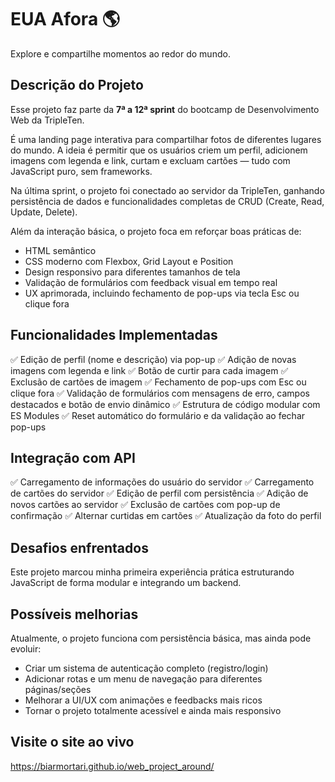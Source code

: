 # EUA Afora 🌎

Explore e compartilhe momentos ao redor do mundo.

## Descrição do Projeto

Esse projeto faz parte da **7ª a 12ª sprint** do bootcamp de Desenvolvimento Web da TripleTen.

É uma landing page interativa para compartilhar fotos de diferentes lugares do mundo. A ideia é permitir que os usuários criem um perfil, adicionem imagens com legenda e link, curtam e excluam cartões — tudo com JavaScript puro, sem frameworks.

Na última sprint, o projeto foi conectado ao servidor da TripleTen, ganhando persistência de dados e funcionalidades completas de CRUD (Create, Read, Update, Delete).

Além da interação básica, o projeto foca em reforçar boas práticas de:

- HTML semântico
- CSS moderno com Flexbox, Grid Layout e Position
- Design responsivo para diferentes tamanhos de tela
- Validação de formulários com feedback visual em tempo real
- UX aprimorada, incluindo fechamento de pop-ups via tecla Esc ou clique fora

## Funcionalidades Implementadas

✅ Edição de perfil (nome e descrição) via pop-up
✅ Adição de novas imagens com legenda e link
✅ Botão de curtir para cada imagem
✅ Exclusão de cartões de imagem
✅ Fechamento de pop-ups com Esc ou clique fora
✅ Validação de formulários com mensagens de erro, campos destacados e botão de envio dinâmico
✅ Estrutura de código modular com ES Modules
✅ Reset automático do formulário e da validação ao fechar pop-ups

## Integração com API

✅ Carregamento de informações do usuário do servidor
✅ Carregamento de cartões do servidor
✅ Edição de perfil com persistência
✅ Adição de novos cartões ao servidor
✅ Exclusão de cartões com pop-up de confirmação
✅ Alternar curtidas em cartões
✅ Atualização da foto do perfil

## Desafios enfrentados

Este projeto marcou minha primeira experiência prática estruturando JavaScript de forma modular e integrando um backend.

## Possíveis melhorias

Atualmente, o projeto funciona com persistência básica, mas ainda pode evoluir:

- Criar um sistema de autenticação completo (registro/login)
- Adicionar rotas e um menu de navegação para diferentes páginas/seções
- Melhorar a UI/UX com animações e feedbacks mais ricos
- Tornar o projeto totalmente acessível e ainda mais responsivo

## Visite o site ao vivo

https://biarmortari.github.io/web_project_around/
